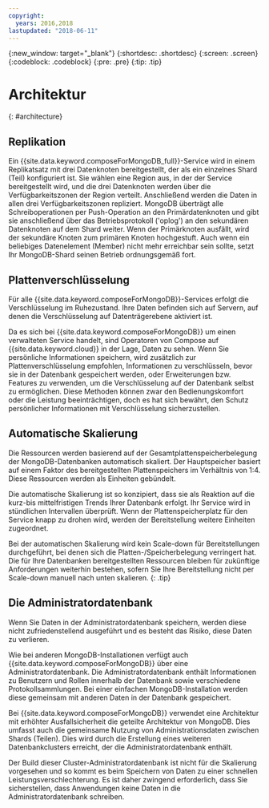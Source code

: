 ```yaml
---
copyright:
  years: 2016,2018
lastupdated: "2018-06-11"
---
```


{:new_window: target="_blank"}
{:shortdesc: .shortdesc}
{:screen: .screen}
{:codeblock: .codeblock}
{:pre: .pre}
{:tip: .tip}

# Architektur 
{: #architecture}

## Replikation

Ein {{site.data.keyword.composeForMongoDB_full}}-Service wird in einem Replikatsatz mit drei Datenknoten bereitgestellt, der als ein einzelnes Shard (Teil) konfiguriert ist. Sie wählen eine Region aus, in der der Service bereitgestellt wird, und die drei Datenknoten werden über die Verfügbarkeitszonen der Region verteilt. Anschließend werden die Daten in allen drei Verfügbarkeitszonen repliziert. MongoDB überträgt alle Schreiboperationen per Push-Operation an den Primärdatenknoten und gibt sie anschließend über das Betriebsprotokoll ('oplog') an den sekundären Datenknoten auf dem Shard weiter. Wenn der Primärknoten ausfällt, wird der sekundäre Knoten zum primären Knoten hochgestuft. Auch wenn ein beliebiges Datenelement (Member) nicht mehr erreichbar sein sollte, setzt Ihr MongoDB-Shard seinen Betrieb ordnungsgemäß fort.

## Plattenverschlüsselung

Für alle {{site.data.keyword.composeForMongoDB}}-Services erfolgt die Verschlüsselung im Ruhezustand. Ihre Daten befinden sich auf Servern, auf denen die Verschlüsselung auf Datenträgerebene aktiviert ist. 

Da es sich bei {{site.data.keyword.composeForMongoDB}} um einen verwalteten Service handelt, sind Operatoren von Compose auf {{site.data.keyword.cloud}} in der Lage, Daten zu sehen. Wenn Sie persönliche Informationen speichern, wird zusätzlich zur Plattenverschlüsselung empfohlen, Informationen zu verschlüsseln, bevor sie in der Datenbank gespeichert werden, oder Erweiterungen bzw. Features zu verwenden, um die Verschlüsselung auf der Datenbank selbst zu ermöglichen. Diese Methoden können zwar den Bedienungskomfort oder die Leistung beeinträchtigen, doch es hat sich bewährt, den Schutz persönlicher Informationen mit Verschlüsselung sicherzustellen.

## Automatische Skalierung

Die Ressourcen werden basierend auf der Gesamtplattenspeicherbelegung der MongoDB-Datenbanken automatisch skaliert. Der Hauptspeicher basiert auf einem Faktor des bereitgestellten Plattenspeichers im Verhältnis von 1:4. Diese Ressourcen werden als Einheiten gebündelt.

Die automatische Skalierung ist so konzipiert, dass sie als Reaktion auf die kurz-bis mittelfristigen Trends Ihrer Datenbank erfolgt. Ihr Service wird in stündlichen Intervallen überprüft. Wenn der Plattenspeicherplatz für den Service knapp zu drohen wird, werden der Bereitstellung weitere Einheiten zugeordnet. 

Bei der automatischen Skalierung wird kein Scale-down für Bereitstellungen durchgeführt, bei denen sich die Platten-/Speicherbelegung verringert hat. Die für Ihre Datenbanken bereitgestellten Ressourcen bleiben für zukünftige Anforderungen weiterhin bestehen, sofern Sie Ihre Bereitstellung nicht per Scale-down manuell nach unten skalieren.
{: .tip}

## Die Administratordatenbank

Wenn Sie Daten in der Administratordatenbank speichern, werden diese nicht zufriedenstellend ausgeführt und es besteht das Risiko, diese Daten zu verlieren.

Wie bei anderen MongoDB-Installationen verfügt auch {{site.data.keyword.composeForMongoDB}} über eine Administratordatenbank. Die Administratordatenbank enthält Informationen zu Benutzern und Rollen innerhalb der Datenbank sowie verschiedene Protokollsammlungen. Bei einer einfachen MongoDB-Installation werden diese gemeinsam mit anderen Daten in der Datenbank gespeichert. 

Bei {{site.data.keyword.composeForMongoDB}} verwendet eine Architektur mit erhöhter Ausfallsicherheit die geteilte Architektur von MongoDB. Dies umfasst auch die gemeinsame Nutzung von Administrationsdaten zwischen Shards (Teilen). Dies wird durch die Erstellung eines weiteren Datenbankclusters erreicht, der die Administratordatenbank enthält.

Der Build dieser Cluster-Administratordatenbank ist nicht für die Skalierung vorgesehen und so kommt es beim Speichern von Daten zu einer schnellen Leistungsverschlechterung. Es ist daher zwingend erforderlich, dass Sie sicherstellen, dass Anwendungen keine Daten in die Administratordatenbank schreiben.
